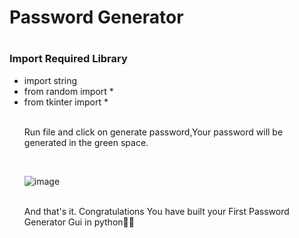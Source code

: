 <h1>Password Generator<h1>
 
<h3>Import Required Library</h3>
<ul>
   <li>import string</li>
   <li>from random import *</li>
   <li>from tkinter import *</li>
  <br>
  
<p>Run file and click on generate password,Your password will be generated in the green space.</p>
  <br>

![image](https://user-images.githubusercontent.com/70272542/142611313-63671627-13fe-4f1e-a27a-1d83288bffe5.png)
  
 <br>
And that's it. Congratulations You have built your First Password Generator Gui in python👏👏


